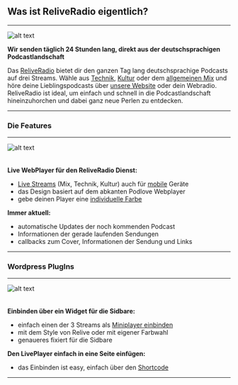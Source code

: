 <h2>Was ist ReliveRadio eigentlich?</h2>
<hr/>
<img src="http://reliveradio.de/assets/logo-2451789f6d07cfdd6a3a7a242606b4a5.png" alt="alt text" class="pull-right">

<b>Wir senden täglich 24 Stunden lang, direkt aus der deutschsprachigen Podcastlandschaft</b>

Das <a href="http://reliveradio.de/">ReliveRadio</a> bietet dir den ganzen Tag lang deutschsprachige Podcasts auf drei Streams. Wähle aus <a href="http://reliveradio.de/stream/technik">Technik</a>, <a href="http://reliveradio.de/stream/kultur">Kultur</a> oder dem <a href="http://reliveradio.de/stream/mix">allgemeinen Mix</a> und höre deine Lieblingspodcasts über <a href="http://reliveradio.de">unsere Website</a> oder dein Webradio. ReliveRadio ist ideal, um einfach und schnell in die Podcastlandschaft hineinzuhorchen und dabei ganz neue Perlen zu entdecken.


<hr/>


<h3>Die Features</h3>
<hr/>

<img src="img/mix.png" alt="alt text" class="pull-left" style="margin-bottom:20px; margin-right:30px;">

**Live WebPlayer für den ReliveRadio Dienst:**

* <a href="http://dev.wikibyte.org/ReliveRadio/WebPlayer_API/Streaming">Live Streams</a> (Mix, Technik, Kultur) auch für <a href="http://dev.wikibyte.org/ReliveRadio/WebPlayer_API/Streaming">mobile</a> Geräte
* das Design basiert auf dem abkanten Podlove Webplayer
* gebe deinen Player eine <a href="http://dev.wikibyte.org/ReliveRadio/WebPlayer_API/Eigene_Farbe">individuelle Farbe</a>

**Immer aktuell:**
 
* automatische Updates der noch kommenden Podcast
* Informationen der gerade laufenden Sendungen
* callbacks zum Cover, Informationen der Sendung und Links


<div class="clear"></div>
<hr/>


<h3>Wordpress PlugIns</h3>
<hr/>

<img src="./img/mix-widget.png" alt="alt text" class="pull-right" style="margin-bottom:20px;">

**Einbinden über ein Widget für die Sidbare:**

* einfach einen der 3 Streams als <a href="http://dev.wikibyte.org/ReliveRadio/WordPress_PlugIns/Widget_Miniplayer">Miniplayer einbinden</a>
* mit dem Style von Relive oder mit eigener Farbwahl
* genaueres fixiert für die Sidbare

**Den LivePlayer einfach in eine Seite einfügen:**
 
* das Einbinden ist easy, einfach über den <a href="http://dev.wikibyte.org/ReliveRadio/WordPress_PlugIns/Shortcode_Webplayer">Shortcode</a>



<div class="clear"></div>
<hr/>